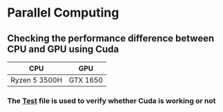 # Parallel Computing

## Checking the performance difference between CPU and GPU using Cuda

| CPU | GPU |
| --- | --- |
| Ryzen 5 3500H | GTX 1650 |

### The [Test](./Cuda_Pytorch_test.py) file is used to verify whether Cuda is working or not

